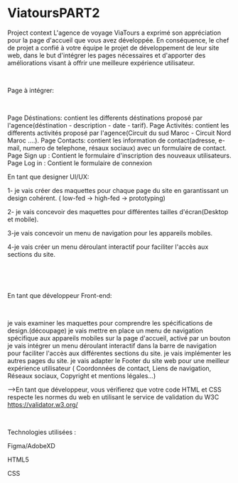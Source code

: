 # ViatoursPART2
Project context
L'agence de voyage ViaTours a exprimé son appréciation pour la page d'accueil que vous avez développée. En conséquence, le chef de projet a confié à votre équipe le projet de développement de leur site web, dans le but d'intégrer les pages nécessaires et d'apporter des améliorations visant à offrir une meilleure expérience utilisateur.

​

Page à intégrer:

​

Page Déstinations: contient les differents déstinations proposé par l'agence(déstination - description - date - tarif).
Page Activités: contient les differents activités proposé par l'agence(Circuit du sud Maroc - Circuit Nord Maroc ....).
Page Contacts: contient les information de contact(adresse, e-mail, numero de telephone, résaux sociaux) avec un formulaire de contact.
Page Sign up : Contient le formulaire d'inscription des nouveaux utilisateurs.
Page Log in : Contient le formulaire de connexion
​

En tant que designer UI/UX:

1- je vais créer des maquettes pour chaque page du site en garantissant un design cohérent. ( low-fed -> high-fed -> prototyping)

2- je vais concevoir des maquettes pour différentes tailles d'écran(Desktop et mobile).

3-je vais concevoir un menu de navigation pour les appareils mobiles.

4-je vais créer un menu déroulant interactif pour faciliter l'accès aux sections du site.

​

​

En tant que développeur Front-end:

​

je vais examiner les maquettes pour comprendre les spécifications de design.(découpage)
je vais mettre en place un menu de navigation spécifique aux appareils mobiles sur la page d'accueil, activé par un bouton
je vais intégrer un menu déroulant interactif dans la barre de navigation pour faciliter l'accès aux différentes sections du site.
je vais implémenter les autres pages du site.
je vais adapter le Footer du site web pour une meilleur expérience utilisateur ( Coordonnées de contact, Liens de navigation, Réseaux sociaux, Copyright et mentions légales...)
​

-->En tant que développeur, vous vérifierez que votre code HTML et CSS respecte les normes du web en utilisant le service de validation du W3C https://validator.w3.org/

​

Technologies utilisées :

Figma/AdobeXD

HTML5

CSS
